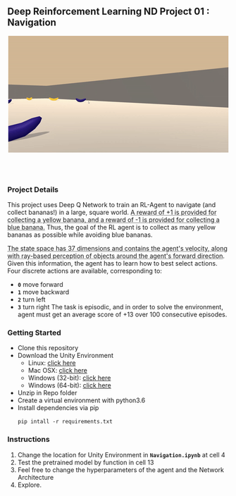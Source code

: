 
## Deep Reinforcement Learning ND Project 01 : Navigation
<div align="center"><img src="https://github.com/iAbhyuday/Navigation-Deep-Q-Networks/raw/master/banana.gif" ></div>


<br><br>


### Project Details
This project uses Deep Q Network to train an RL-Agent to navigate (and collect bananas!) in a large, square world.
<u style="text-decoration-color:gray">A reward of +1 is provided for collecting a yellow banana, and a reward of -1 is provided for collecting a blue banana.</u> Thus, the goal of the RL agent is to collect as many yellow bananas as possible while avoiding blue bananas.

<u style="text-decoration-color:gray">The state space has 37 dimensions and contains the agent's velocity, along with ray-based perception of objects around the agent's forward direction</u>. Given this information, the agent has to learn how to best select actions. Four discrete actions are available, corresponding to:

   - **`0`**  move forward
   - **`1`**  move backward
   - **`2`**  turn left
   - **`3`**  turn right
The task is episodic, and in order to solve the environment, agent must get an average score of +13 over 100 consecutive episodes.
### Getting Started
- Clone this repository
- Download the Unity Environment
   - Linux: [click here](https://s3-us-west-1.amazonaws.com/udacity-drlnd/P1/Banana/Banana_Linux.zip)
    - Mac OSX: [click here](https://s3-us-west-1.amazonaws.com/udacity-drlnd/P1/Banana/Banana.app.zip)
    - Windows (32-bit): [click here](https://s3-us-west-1.amazonaws.com/udacity-drlnd/P1/Banana/Banana_Windows_x86.zip)
    - Windows (64-bit): [click here](https://s3-us-west-1.amazonaws.com/udacity-drlnd/P1/Banana/Banana_Windows_x86_64.zip)
- Unzip in Repo folder
- Create a virtual environment with python3.6
- Install dependencies via pip 
  ```
  pip intall -r requirements.txt
  ```
### Instructions
1. Change the location for Unity Environment in  **`Navigation.ipynb`** at cell 4
2. Test the pretrained model by function in cell 13
3. Feel free to change the hyperparameters of the agent and the Network Architecture 
4. Explore.
   
